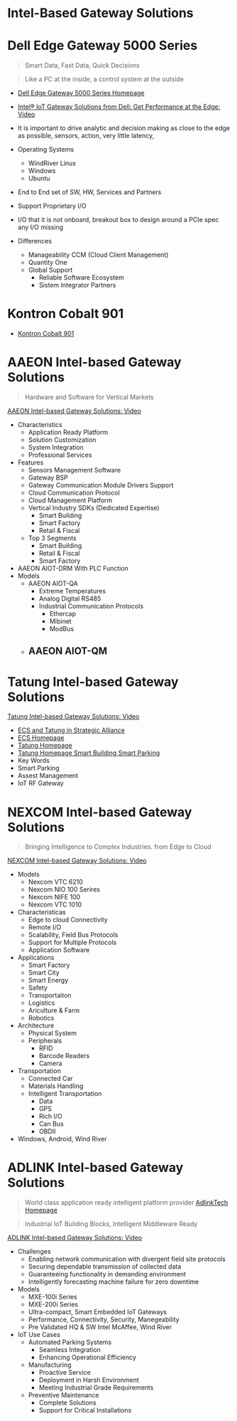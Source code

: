 # Intel-Based Gateway Solutions

# Dell Edge Gateway 5000 Series 

> Smart Data, Fast Data, Quick Decisions

> Like a PC at the inside, a control system at the outside

- [Dell Edge Gateway 5000 Series Homepage](http://www.dell.com/learn/us/en/04/campaigns/coming-soon-dell-iot-gateway)
- [Intel® IoT Gateway Solutions from Dell: Get Performance at the Edge: Video](https://www-ssl.intel.com/content/www/us/en/embedded/solutions/iot-gateway/dell-iot-gateway-solutions-video.html)

- It is important to drive analytic and decision making as close to the edge as possible, sensors, action, very little latency, 
- Operating Systems
  - WindRiver Linux
  - Windows
  - Ubuntu
- End to End set of SW, HW, Services and Partners 
- Support Proprietary I/O
- I/O that it is not onboard, breakout box to design around a PCIe spec any I/O missing 
- Differences
  - Manageability CCM (Cloud Client Management)
  - Quantity One
  - Global Support
    - Reliable Software Ecosystem
    - Sistem Integrator Partners

# Kontron Cobalt 901

- [Kontron Cobalt 901](http://www.kontron.com/products/systems/defense-computers/compact-mission-computers/cobalt-901.html)


# AAEON Intel-based Gateway Solutions

> Hardware and Software for Vertical Markets

[AAEON Intel-based Gateway Solutions: Video](https://www-ssl.intel.com/content/www/us/en/embedded/solutions/iot-gateway/tatung-iot-gateway-solutions-video.html)

- Characteristics
  - Application Ready Platform
  - Solution Customization
  - System Integration
  - Professional Services
- Features
  - Sensors Management Software
  - Gateway BSP
  - Gateway Communication Module Drivers Support
  - Cloud Communication Protocol
  - Cloud Management Platform
  - Vertical Industry SDKs (Dedicated Expertise)
    - Smart Building
    - Smart Factory
    - Retail & Fiscal
  - Top 3 Segments
    - Smart Building
    - Retail & Fiscal
    - Smart Factory
- AAEON AIOT-DRM With PLC Function
- Models
  - AAEON AIOT-QA
    - Extreme Temperatures
    - Analog Digital RS485
    - Industrial Communication Protocols
      - Ethercap
      - Mibinet
      - ModBus
  - AAEON AIOT-QM
    - 


# Tatung Intel-based Gateway Solutions

[Tatung Intel-based Gateway Solutions: Video](https://www-ssl.intel.com/content/www/us/en/embedded/solutions/iot-gateway/aaeon-iot-gateway-solutions-video.html) 

- [ECS and Tatung in Strategic Alliance](http://www.digitimes.com/news/a20051007A1001.html)
- [ECS Homepage](http://www.ecs.com.tw/ecswebsite/index.aspx?MenuID=0&LanID=0)
- [Tatung Homepage](http://www.tatung.com/en/)
- [Tatung Homepage Smart Building Smart Parking](http://www.tatung.com/Solution/detail/10624)
- Key Words
 - Smart Parking
  - Assest Management
  - IoT RF Gateway

# NEXCOM Intel-based Gateway Solutions

> Bringing Intelligence to Complex Industries. from Edge to Cloud

[NEXCOM Intel-based Gateway Solutions: Video](https://www-ssl.intel.com/content/www/us/en/embedded/solutions/iot-gateway/nexcom-iot-gateway-solutions-video.html)

- Models
  - Nexcom VTC 6210
  - Nexcom NIO 100 Serires
  - Nexcom NIFE 100
  - Nexcom VTC 1010
- Characteristicas
  - Edge to cloud Connectivity
  - Remote I/O
  - Scalability, Field Bus Protocols
  - Support for Multiple Protocols
  - Application Software
- Applications
  - Smart Factory
  - Smart City
  - Smart Energy
  - Safety
  - Transportaiton
  - Logistics
  - Ariculture & Farm
  - Robotics
- Architecture
  - Physical System
  - Peripherals
    - RFID
    - Barcode Readers
    - Camera
- Transportation
  - Connected Car
  - Materials Handling
  - Intelligent Transportation
    - Data
    - GPS
    - Rich I/O
    - Can Bus
    - OBDII
- Windows, Android, Wind River

# ADLINK Intel-based Gateway Solutions

> World class application ready intelligent platform provider [AdlinkTech Homepage](https://www.adlinktech.com)

> Industrial IoT Building Blocks, Intelligent Middleware Ready 

[ADLINK Intel-based Gateway Solutions: Video](https://www-ssl.intel.com/content/www/us/en/embedded/solutions/iot-gateway/adlink-iot-gateway-solutions-video.html)

- Challenges
  - Enabling network communication with divergent field site protocols
  - Securing dependable transmission of collected data
  - Guaranteeing functionality in demanding environment 
  - Intelligently forecasting machine failure for zero downtime
- Models
  - MXE-100i Series
  - MXE-200i Series
  - Ultra-compact, Smart Embedded IoT Gateways
  - Performance, Connectivity, Security, Manegeability
  - Pre Validated HQ & SW Intel McAffee, Wind River
- IoT Use Cases
  - Automated Parking Systems
    - Seamless Integration
    - Enhancing Operational Efficiency
  - Manufacturing
    - Proactive Service
    - Deployment in Harsh Environment
    - Meeting Industrial Grade Requirements
  - Preventive Maintenance
    - Complete Solutions
    - Support for Critical Installations
